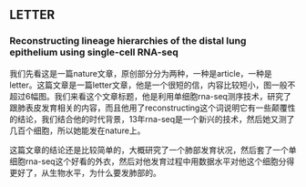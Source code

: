 ## LETTER

### Reconstructing lineage hierarchies of the distal lung epithelium using single-cell RNA-seq

我们先看这是一篇nature文章，原创部分分为两种，一种是article，一种是letter。这篇文章是一篇letter文章，他是一个很短的信，内容比较短小，图一般不超过6幅图。我们来看这个文章标题，他是利用单细胞rna-seq测序技术，研究了跟肺表皮发育相关的内容，而且他用了reconstructing这个词说明它有一些颠覆性的结论，我们结合他的时代背景，13年rna-seq是一个新兴的技术，然后她又测了几百个细胞，所以她能发在nature上。

这篇文章的结论还是比较简单的，大概研究了一个肺部发育状况，然后套了一个单细胞rna-seq这个好看的外衣，然后对他发育过程中用数据水平对他这个细胞分得更好了，从生物水平，为什么要发肺部的。